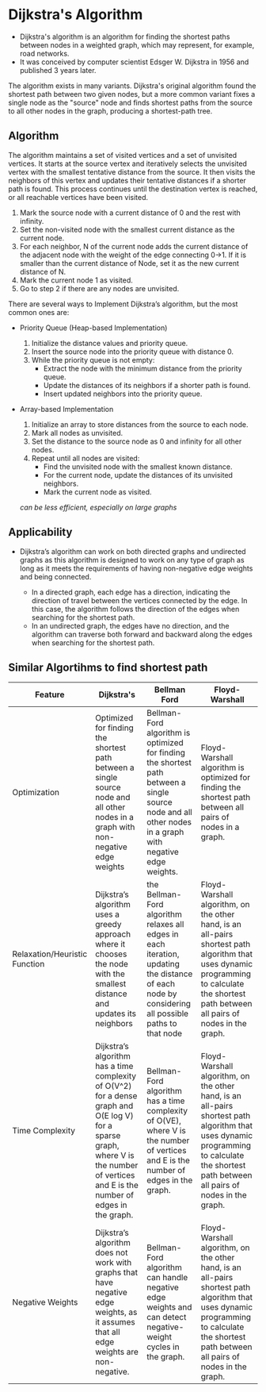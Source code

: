 # Dijkstra's Algorithm

- Dijkstra's algorithm is an algorithm for finding the shortest paths between nodes in a weighted graph, which may represent, for example, road networks. 
- It was conceived by computer scientist Edsger W. Dijkstra in 1956 and published 3 years later.

The algorithm exists in many variants. Dijkstra's original algorithm found the shortest path between two given nodes, but a more common variant fixes a single node as the "source" node and finds shortest paths from the source to all other nodes in the graph, producing a shortest-path tree.

## Algorithm

The algorithm maintains a set of visited vertices and a set of unvisited vertices. It starts at the source vertex and iteratively selects the unvisited vertex with the smallest tentative distance from the source. It then visits the neighbors of this vertex and updates their tentative distances if a shorter path is found. This process continues until the destination vertex is reached, or all reachable vertices have been visited.

1. Mark the source node with a current distance of 0 and the rest with infinity.
2. Set the non-visited node with the smallest current distance as the current node.
3. For each neighbor, N of the current node adds the current distance of the adjacent node with the weight of the edge connecting 0->1. If it is smaller than the current distance of Node, set it as the new current distance of N.
4. Mark the current node 1 as visited.
5. Go to step 2 if there are any nodes are unvisited.

There are several ways to Implement Dijkstra’s algorithm, but the most common ones are:

- Priority Queue (Heap-based Implementation)
    1. Initialize the distance values and priority queue.
    2. Insert the source node into the priority queue with distance 0.
    3. While the priority queue is not empty:
        - Extract the node with the minimum distance from the priority queue.
        - Update the distances of its neighbors if a shorter path is found.
        - Insert updated neighbors into the priority queue.

- Array-based Implementation 
    1. Initialize an array to store distances from the source to each node.
    2. Mark all nodes as unvisited.
    3. Set the distance to the source node as 0 and infinity for all other nodes.
    4. Repeat until all nodes are visited:
        - Find the unvisited node with the smallest known distance.
        - For the current node, update the distances of its unvisited neighbors.
        - Mark the current node as visited.

    *can be less efficient, especially on large graphs*

## Applicability

- Dijkstra’s algorithm can work on both directed graphs and undirected graphs as this algorithm is designed to work on any type of graph as long as it meets the requirements of having non-negative edge weights and being connected.

    - In a directed graph, each edge has a direction, indicating the direction of travel between the vertices connected by the edge. In this case, the algorithm follows the direction of the edges when searching for the shortest path.
    - In an undirected graph, the edges have no direction, and the algorithm can traverse both forward and backward along the edges when searching for the shortest path.

## Similar Algortihms to find shortest path

| Feature | Dijkstra's | Bellman Ford | Floyd-Warshall |
|---------| ---------- | ------------ | ------------ |
|Optimization| Optimized for finding the shortest path between a single source node and all other nodes in a graph with non-negative edge weights | Bellman-Ford algorithm is optimized for finding the shortest path between a single source node and all other nodes in a graph with negative edge weights. | Floyd-Warshall algorithm is optimized for finding the shortest path between all pairs of nodes in a graph. | A* algorithm is an informed search algorithm that uses a heuristic function to guide the search towards the goal node. |
|Relaxation/Heuristic Function| Dijkstra’s algorithm uses a greedy approach where it chooses the node with the smallest distance and updates its neighbors	| the Bellman-Ford algorithm relaxes all edges in each iteration, updating the distance of each node by considering all possible paths to that node| Floyd-Warshall algorithm, on the other hand, is an all-pairs shortest path algorithm that uses dynamic programming to calculate the shortest path between all pairs of nodes in the graph. | A* algorithm uses a heuristic function that estimates the distance from the current node to the goal node. This heuristic function is admissible, meaning that it never overestimates the actual distance to the goal node |
|Time Complexity|	Dijkstra’s algorithm has a time complexity of O(V^2) for a dense graph and O(E log V) for a sparse graph, where V is the number of vertices and E is the number of edges in the graph.|	Bellman-Ford algorithm has a time complexity of O(VE), where V is the number of vertices and E is the number of edges in the graph.| Floyd-Warshall algorithm, on the other hand, is an all-pairs shortest path algorithm that uses dynamic programming to calculate the shortest path between all pairs of nodes in the graph. | The time complexity of A* algorithm depends on the quality of the heuristic function. |
|Negative Weights|	Dijkstra’s algorithm does not work with graphs that have negative edge weights, as it assumes that all edge weights are non-negative.|	Bellman-Ford algorithm can handle negative edge weights and can detect negative-weight cycles in the graph.| Floyd-Warshall algorithm, on the other hand, is an all-pairs shortest path algorithm that uses dynamic programming to calculate the shortest path between all pairs of nodes in the graph. |  A* algorithm is commonly used in pathfinding and graph traversal problems, such as video games, robotics, and planning algorithms. |